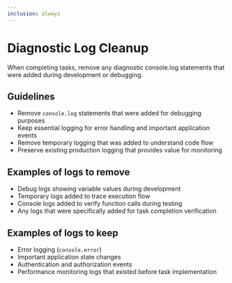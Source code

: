 ```yaml
---
inclusion: always
---
```


# Diagnostic Log Cleanup

When completing tasks, remove any diagnostic console.log statements that were added during development or debugging.

## Guidelines

- Remove `console.log` statements that were added for debugging purposes
- Keep essential logging for error handling and important application events
- Remove temporary logging that was added to understand code flow
- Preserve existing production logging that provides value for monitoring

## Examples of logs to remove

- Debug logs showing variable values during development
- Temporary logs added to trace execution flow
- Console logs added to verify function calls during testing
- Any logs that were specifically added for task completion verification

## Examples of logs to keep

- Error logging (`console.error`)
- Important application state changes
- Authentication and authorization events
- Performance monitoring logs that existed before task implementation